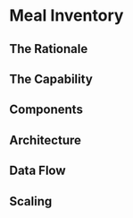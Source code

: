 # Meal Inventory

## The Rationale

## The Capability

## Components

## Architecture

## Data Flow

## Scaling
